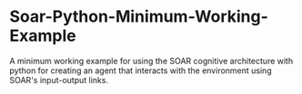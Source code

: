 # Soar-Python-Minimum-Working-Example
A minimum working example for using the SOAR cognitive architecture with python for creating an agent that interacts with the environment using SOAR's input-output links.
